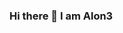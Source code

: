 ### Hi there 👋 I am Alon3

<!--
**Thant998/Thant998** is a ✨ _special_ ✨ repository because its `README.md` (this file) appears on your GitHub profile.

Here are some ideas to get you started:

- 👯 I’m looking to collaborate on GitHub
